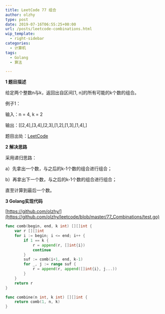 ```yaml
---
title: LeetCode 77 组合
author: olzhy
type: post
date: 2019-07-16T06:55:25+00:00
url: /posts/leetcode-combinations.html
wip_template:
  - right-sidebar
categories:
  - 计算机
tags:
  - Golang
  - 算法

---
```

**1 题目描述**
  
给定两个整数n与k，返回出自区间[1, n]的所有可能的k个数的组合。

例子1：

输入：n = 4, k = 2
  
输出：[[2,4],[3,4],[2,3],[1,2],[1,3],[1,4],]

题目出处：[LeetCode](https://leetcode.com/problems/combinations/)

**2 解决思路**
  
采用递归思路：
  
a）先拿出一个数，与之后的k-1个数的组合进行组合；
  
b）再拿出下一个数，与之后的k-1个数的组合进行组合；
  
直至计算到最后一个数。

**3 Golang实现代码**

[https://github.com/olzhy/](https://github.com/olzhy/leetcode/blob/master/77_Combinations/test.go)

```go
func comb(begin, end, k int) [][]int {
    var r [][]int
    for i := begin; i <= end; i++ {
        if 1 == k {
            r = append(r, []int{i})
            continue
        }
        suf := comb(i+1, end, k-1)
        for _, j := range suf {
            r = append(r, append([]int{i}, j...))
        }
    }
    return r
}

func combine(n int, k int) [][]int {
    return comb(1, n, k)
}
```
